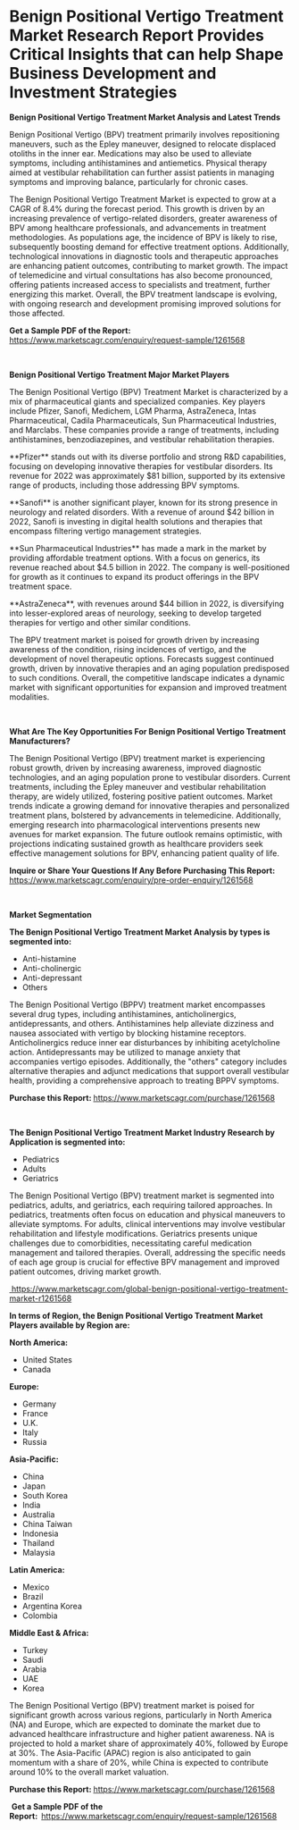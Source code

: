 <p><h1>Benign Positional Vertigo Treatment Market Research Report Provides Critical Insights that can help Shape Business Development and Investment Strategies</h1></p><p><strong>Benign Positional Vertigo Treatment Market Analysis and Latest Trends</strong></p>
<p><p>Benign Positional Vertigo (BPV) treatment primarily involves repositioning maneuvers, such as the Epley maneuver, designed to relocate displaced otoliths in the inner ear. Medications may also be used to alleviate symptoms, including antihistamines and antiemetics. Physical therapy aimed at vestibular rehabilitation can further assist patients in managing symptoms and improving balance, particularly for chronic cases.</p><p>The Benign Positional Vertigo Treatment Market is expected to grow at a CAGR of 8.4% during the forecast period. This growth is driven by an increasing prevalence of vertigo-related disorders, greater awareness of BPV among healthcare professionals, and advancements in treatment methodologies. As populations age, the incidence of BPV is likely to rise, subsequently boosting demand for effective treatment options. Additionally, technological innovations in diagnostic tools and therapeutic approaches are enhancing patient outcomes, contributing to market growth. The impact of telemedicine and virtual consultations has also become pronounced, offering patients increased access to specialists and treatment, further energizing this market. Overall, the BPV treatment landscape is evolving, with ongoing research and development promising improved solutions for those affected.</p></p>
<p><strong>Get a Sample PDF of the Report:&nbsp;</strong> <a href="https://www.marketscagr.com/enquiry/request-sample/1261568?utm_campaign=2653&utm_medium=2&utm_source=Github&utm_content=ia&utm_term=19042025&utm_id=benign-positional-vertigo-treatment">https://www.marketscagr.com/enquiry/request-sample/1261568</a></p>
<p>&nbsp;</p>
<p><strong>Benign Positional Vertigo Treatment Major Market Players</strong></p>
<p><p>The Benign Positional Vertigo (BPV) Treatment Market is characterized by a mix of pharmaceutical giants and specialized companies. Key players include Pfizer, Sanofi, Medichem, LGM Pharma, AstraZeneca, Intas Pharmaceutical, Cadila Pharmaceuticals, Sun Pharmaceutical Industries, and Marclabs. These companies provide a range of treatments, including antihistamines, benzodiazepines, and vestibular rehabilitation therapies.</p><p>**Pfizer** stands out with its diverse portfolio and strong R&D capabilities, focusing on developing innovative therapies for vestibular disorders. Its revenue for 2022 was approximately $81 billion, supported by its extensive range of products, including those addressing BPV symptoms.</p><p>**Sanofi** is another significant player, known for its strong presence in neurology and related disorders. With a revenue of around $42 billion in 2022, Sanofi is investing in digital health solutions and therapies that encompass filtering vertigo management strategies.</p><p>**Sun Pharmaceutical Industries** has made a mark in the market by providing affordable treatment options. With a focus on generics, its revenue reached about $4.5 billion in 2022. The company is well-positioned for growth as it continues to expand its product offerings in the BPV treatment space.</p><p>**AstraZeneca**, with revenues around $44 billion in 2022, is diversifying into lesser-explored areas of neurology, seeking to develop targeted therapies for vertigo and other similar conditions.</p><p>The BPV treatment market is poised for growth driven by increasing awareness of the condition, rising incidences of vertigo, and the development of novel therapeutic options. Forecasts suggest continued growth, driven by innovative therapies and an aging population predisposed to such conditions. Overall, the competitive landscape indicates a dynamic market with significant opportunities for expansion and improved treatment modalities.</p></p>
<p>&nbsp;</p>
<p><strong>What Are The Key Opportunities For Benign Positional Vertigo Treatment Manufacturers?</strong></p>
<p><p>The Benign Positional Vertigo (BPV) treatment market is experiencing robust growth, driven by increasing awareness, improved diagnostic technologies, and an aging population prone to vestibular disorders. Current treatments, including the Epley maneuver and vestibular rehabilitation therapy, are widely utilized, fostering positive patient outcomes. Market trends indicate a growing demand for innovative therapies and personalized treatment plans, bolstered by advancements in telemedicine. Additionally, emerging research into pharmacological interventions presents new avenues for market expansion. The future outlook remains optimistic, with projections indicating sustained growth as healthcare providers seek effective management solutions for BPV, enhancing patient quality of life.</p></p>
<p><strong>Inquire or Share Your Questions If Any Before Purchasing This Report:</strong> <a href="https://www.marketscagr.com/enquiry/pre-order-enquiry/1261568?utm_campaign=2653&utm_medium=2&utm_source=Github&utm_content=ia&utm_term=19042025&utm_id=benign-positional-vertigo-treatment">https://www.marketscagr.com/enquiry/pre-order-enquiry/1261568</a></p>
<p>&nbsp;</p>
<p><strong>Market Segmentation</strong></p>
<p><strong>The Benign Positional Vertigo Treatment Market Analysis by types is segmented into:</strong></p>
<p><ul><li>Anti-histamine</li><li>Anti-cholinergic</li><li>Anti-depressant</li><li>Others</li></ul></p>
<p><p>The Benign Positional Vertigo (BPPV) treatment market encompasses several drug types, including antihistamines, anticholinergics, antidepressants, and others. Antihistamines help alleviate dizziness and nausea associated with vertigo by blocking histamine receptors. Anticholinergics reduce inner ear disturbances by inhibiting acetylcholine action. Antidepressants may be utilized to manage anxiety that accompanies vertigo episodes. Additionally, the "others" category includes alternative therapies and adjunct medications that support overall vestibular health, providing a comprehensive approach to treating BPPV symptoms.</p></p>
<p><strong>Purchase this Report:&nbsp;</strong><a href="https://www.marketscagr.com/purchase/1261568?utm_campaign=2653&utm_medium=2&utm_source=Github&utm_content=ia&utm_term=19042025&utm_id=benign-positional-vertigo-treatment">https://www.marketscagr.com/purchase/1261568</a></p>
<p>&nbsp;</p>
<p><strong>The Benign Positional Vertigo Treatment Market Industry Research by Application is segmented into:</strong></p>
<p><ul><li>Pediatrics</li><li>Adults</li><li>Geriatrics</li></ul></p>
<p><p>The Benign Positional Vertigo (BPV) treatment market is segmented into pediatrics, adults, and geriatrics, each requiring tailored approaches. In pediatrics, treatments often focus on education and physical maneuvers to alleviate symptoms. For adults, clinical interventions may involve vestibular rehabilitation and lifestyle modifications. Geriatrics presents unique challenges due to comorbidities, necessitating careful medication management and tailored therapies. Overall, addressing the specific needs of each age group is crucial for effective BPV management and improved patient outcomes, driving market growth.</p></p>
<p><a href="https://www.marketscagr.com/global-benign-positional-vertigo-treatment-market-r1261568?utm_campaign=2653&utm_medium=2&utm_source=Github&utm_content=ia&utm_term=19042025&utm_id=benign-positional-vertigo-treatment">&nbsp;https://www.marketscagr.com/global-benign-positional-vertigo-treatment-market-r1261568</a></p>
<p><strong>In terms of Region, the Benign Positional Vertigo Treatment Market Players available by Region are:</strong></p>
<p>
    <p> <strong> North America: </strong>
        <ul>
            <li>United States</li>
            <li>Canada</li>
        </ul>
        </p> 
    <p> <strong> Europe: </strong>
        <ul>
            <li>Germany</li>
            <li>France</li>
            <li>U.K.</li>
            <li>Italy</li>
            <li>Russia</li>
        </ul>
        </p> 
    <p> <strong> Asia-Pacific: </strong>
        <ul>
            <li>China</li>
            <li>Japan</li>
            <li>South Korea</li>
            <li>India</li>
            <li>Australia</li>
            <li>China Taiwan</li>
            <li>Indonesia</li>
            <li>Thailand</li>
            <li>Malaysia</li>
        </ul>
        </p> 
    <p> <strong> Latin America: </strong>
        <ul>
            <li>Mexico</li>
            <li>Brazil</li>
            <li>Argentina Korea</li>
            <li>Colombia</li>
        </ul>
        </p> 
    <p> <strong> Middle East & Africa: </strong>
        <ul>
            <li>Turkey</li>
            <li>Saudi</li>
            <li>Arabia</li>
            <li>UAE</li>
            <li>Korea</li>
        </ul>
    </p>
    </p>
<p><p>The Benign Positional Vertigo (BPV) treatment market is poised for significant growth across various regions, particularly in North America (NA) and Europe, which are expected to dominate the market due to advanced healthcare infrastructure and higher patient awareness. NA is projected to hold a market share of approximately 40%, followed by Europe at 30%. The Asia-Pacific (APAC) region is also anticipated to gain momentum with a share of 20%, while China is expected to contribute around 10% to the overall market valuation.</p></p>
<p><strong>Purchase this Report: </strong><a href="https://www.marketscagr.com/purchase/1261568?utm_campaign=2653&utm_medium=2&utm_source=Github&utm_content=ia&utm_term=19042025&utm_id=benign-positional-vertigo-treatment">https://www.marketscagr.com/purchase/1261568</a></p>
<p>&nbsp;<strong>Get a Sample PDF of the Report:&nbsp;&nbsp;</strong><a href="https://www.marketscagr.com/enquiry/request-sample/1261568?utm_campaign=2653&utm_medium=2&utm_source=Github&utm_content=ia&utm_term=19042025&utm_id=benign-positional-vertigo-treatment">https://www.marketscagr.com/enquiry/request-sample/1261568</a></p>
<p><strong></strong></p>
<p><p></p><p></p><p></p></p>